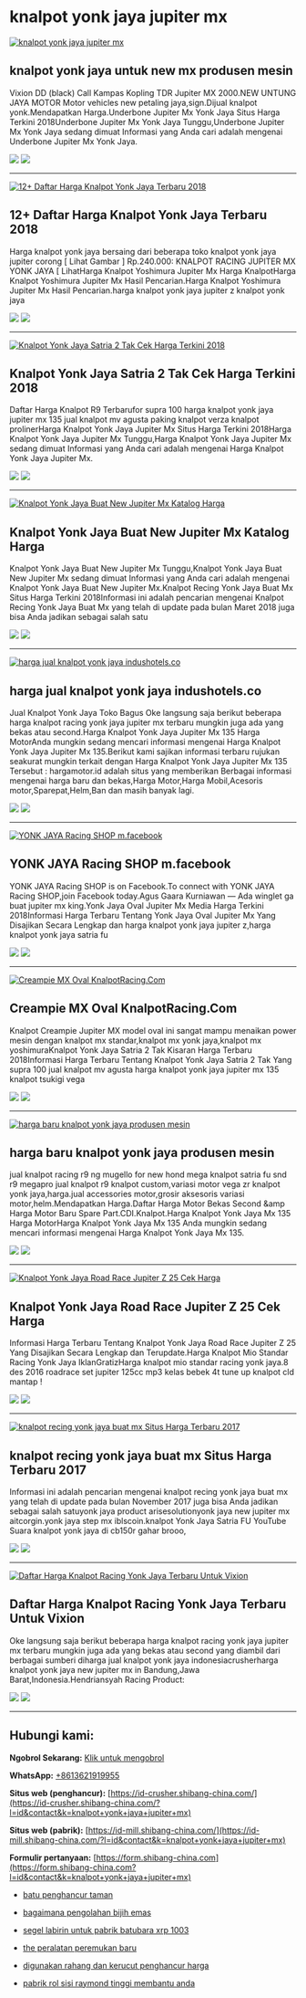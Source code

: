 # knalpot yonk jaya jupiter mx

<a href="https://swt.shibang-china.com/?l=id&img&k=knalpot+yonk+jaya+jupiter+mx" target="_blank">![knalpot yonk jaya jupiter mx](http://static.shibang-china.com/all-800x300/589.jpg)</a>

## knalpot yonk jaya untuk new mx produsen mesin
Vixion DD (black) Call Kampas Kopling TDR Jupiter MX 2000.NEW UNTUNG JAYA MOTOR Motor vehicles new petaling jaya,sign.Dijual knalpot yonk.Mendapatkan Harga.Underbone Jupiter Mx Yonk Jaya Situs Harga Terkini 2018Underbone Jupiter Mx Yonk Jaya Tunggu,Underbone Jupiter Mx Yonk Jaya sedang dimuat Informasi yang Anda cari adalah mengenai Underbone Jupiter Mx Yonk Jaya.


<a href="https://whatsapp.shibangsoft.com/WhatsApp.php" target="_blank" title="WhatsApp">![](http://static.shibang-china.com/icon/whatsapp.png)</a> <a href="https://swt.shibang-china.com/?l=id&icon&k=knalpot+yonk+jaya+jupiter+mx" target="_blank">![](http://static.shibang-china.com/icon/chat-id.png)</a>

---

<a href="https://swt.shibang-china.com/?l=id&img&k=knalpot+yonk+jaya+jupiter+mx" target="_blank">![12+ Daftar Harga Knalpot Yonk Jaya Terbaru 2018](http://static.shibang-china.com/all-800x300/1430.jpg)</a>

## 12+ Daftar Harga Knalpot Yonk Jaya Terbaru 2018
Harga knalpot yonk jaya bersaing dari beberapa toko knalpot yonk jaya jupiter corong [ Lihat Gambar ] Rp.240.000: KNALPOT RACING JUPITER MX YONK JAYA [ LihatHarga Knalpot Yoshimura Jupiter Mx Harga KnalpotHarga Knalpot Yoshimura Jupiter Mx Hasil Pencarian.Harga Knalpot Yoshimura Jupiter Mx Hasil Pencarian.harga knalpot yonk jaya jupiter z knalpot yonk jaya


<a href="https://whatsapp.shibangsoft.com/WhatsApp.php" target="_blank" title="WhatsApp">![](http://static.shibang-china.com/icon/whatsapp.png)</a> <a href="https://swt.shibang-china.com/?l=id&icon&k=knalpot+yonk+jaya+jupiter+mx" target="_blank">![](http://static.shibang-china.com/icon/chat-id.png)</a>

---

<a href="https://swt.shibang-china.com/?l=id&img&k=knalpot+yonk+jaya+jupiter+mx" target="_blank">![Knalpot Yonk Jaya Satria 2 Tak Cek Harga Terkini 2018](http://static.shibang-china.com/all-800x300/190.jpg)</a>

## Knalpot Yonk Jaya Satria 2 Tak Cek Harga Terkini 2018
Daftar Harga Knalpot R9 Terbarufor supra 100 harga knalpot yonk jaya jupiter mx 135 jual knalpot mv agusta paking knalpot verza knalpot prolinerHarga Knalpot Yonk Jaya Jupiter Mx Situs Harga Terkini 2018Harga Knalpot Yonk Jaya Jupiter Mx Tunggu,Harga Knalpot Yonk Jaya Jupiter Mx sedang dimuat Informasi yang Anda cari adalah mengenai Harga Knalpot Yonk Jaya Jupiter Mx.


<a href="https://whatsapp.shibangsoft.com/WhatsApp.php" target="_blank" title="WhatsApp">![](http://static.shibang-china.com/icon/whatsapp.png)</a> <a href="https://swt.shibang-china.com/?l=id&icon&k=knalpot+yonk+jaya+jupiter+mx" target="_blank">![](http://static.shibang-china.com/icon/chat-id.png)</a>

---

<a href="https://swt.shibang-china.com/?l=id&img&k=knalpot+yonk+jaya+jupiter+mx" target="_blank">![Knalpot Yonk Jaya Buat New Jupiter Mx Katalog Harga](http://static.shibang-china.com/all-800x300/1244.jpg)</a>

## Knalpot Yonk Jaya Buat New Jupiter Mx Katalog Harga
Knalpot Yonk Jaya Buat New Jupiter Mx Tunggu,Knalpot Yonk Jaya Buat New Jupiter Mx sedang dimuat Informasi yang Anda cari adalah mengenai Knalpot Yonk Jaya Buat New Jupiter Mx.Knalpot Recing Yonk Jaya Buat Mx Situs Harga Terkini 2018Informasi ini adalah pencarian mengenai Knalpot Recing Yonk Jaya Buat Mx yang telah di update pada bulan Maret 2018 juga bisa Anda jadikan sebagai salah satu


<a href="https://whatsapp.shibangsoft.com/WhatsApp.php" target="_blank" title="WhatsApp">![](http://static.shibang-china.com/icon/whatsapp.png)</a> <a href="https://swt.shibang-china.com/?l=id&icon&k=knalpot+yonk+jaya+jupiter+mx" target="_blank">![](http://static.shibang-china.com/icon/chat-id.png)</a>

---

<a href="https://swt.shibang-china.com/?l=id&img&k=knalpot+yonk+jaya+jupiter+mx" target="_blank">![harga jual knalpot yonk jaya indushotels.co](http://static.shibang-china.com/all-800x300/1092.jpg)</a>

## harga jual knalpot yonk jaya indushotels.co
Jual Knalpot Yonk Jaya Toko Bagus Oke langsung saja berikut beberapa harga knalpot racing yonk jaya jupiter mx terbaru mungkin juga ada yang bekas atau second.Harga Knalpot Yonk Jaya Jupiter Mx 135 Harga MotorAnda mungkin sedang mencari informasi mengenai Harga Knalpot Yonk Jaya Jupiter Mx 135.Berikut kami sajikan informasi terbaru rujukan seakurat mungkin terkait dengan Harga Knalpot Yonk Jaya Jupiter Mx 135 Tersebut : hargamotor.id adalah situs yang memberikan Berbagai informasi mengenai harga baru dan bekas,Harga Motor,Harga Mobil,Acesoris motor,Sparepat,Helm,Ban dan masih banyak lagi.


<a href="https://whatsapp.shibangsoft.com/WhatsApp.php" target="_blank" title="WhatsApp">![](http://static.shibang-china.com/icon/whatsapp.png)</a> <a href="https://swt.shibang-china.com/?l=id&icon&k=knalpot+yonk+jaya+jupiter+mx" target="_blank">![](http://static.shibang-china.com/icon/chat-id.png)</a>

---

<a href="https://swt.shibang-china.com/?l=id&img&k=knalpot+yonk+jaya+jupiter+mx" target="_blank">![YONK JAYA Racing SHOP m.facebook](http://static.shibang-china.com/all-800x300/766.jpg)</a>

## YONK JAYA Racing SHOP m.facebook
YONK JAYA Racing SHOP is on Facebook.To connect with YONK JAYA Racing SHOP,join Facebook today.Agus Gaara Kurniawan — Ada winglet ga buat jupiter mx king.Yonk Jaya Oval Jupiter Mx Media Harga Terkini 2018Informasi Harga Terbaru Tentang Yonk Jaya Oval Jupiter Mx Yang Disajikan Secara Lengkap dan harga knalpot yonk jaya jupiter z,harga knalpot yonk jaya satria fu


<a href="https://whatsapp.shibangsoft.com/WhatsApp.php" target="_blank" title="WhatsApp">![](http://static.shibang-china.com/icon/whatsapp.png)</a> <a href="https://swt.shibang-china.com/?l=id&icon&k=knalpot+yonk+jaya+jupiter+mx" target="_blank">![](http://static.shibang-china.com/icon/chat-id.png)</a>

---

<a href="https://swt.shibang-china.com/?l=id&img&k=knalpot+yonk+jaya+jupiter+mx" target="_blank">![Creampie MX Oval KnalpotRacing.Com](http://static.shibang-china.com/all-800x300/1128.jpg)</a>

## Creampie MX Oval KnalpotRacing.Com
Knalpot Creampie Jupiter MX model oval ini sangat mampu menaikan power mesin dengan knalpot mx standar,knalpot mx yonk jaya,knalpot mx yoshimuraKnalpot Yonk Jaya Satria 2 Tak Kisaran Harga Terbaru 2018Informasi Harga Terbaru Tentang Knalpot Yonk Jaya Satria 2 Tak Yang supra 100 jual knalpot mv agusta harga knalpot yonk jaya jupiter mx 135 knalpot tsukigi vega


<a href="https://whatsapp.shibangsoft.com/WhatsApp.php" target="_blank" title="WhatsApp">![](http://static.shibang-china.com/icon/whatsapp.png)</a> <a href="https://swt.shibang-china.com/?l=id&icon&k=knalpot+yonk+jaya+jupiter+mx" target="_blank">![](http://static.shibang-china.com/icon/chat-id.png)</a>

---

<a href="https://swt.shibang-china.com/?l=id&img&k=knalpot+yonk+jaya+jupiter+mx" target="_blank">![harga baru knalpot yonk jaya produsen mesin](http://static.shibang-china.com/all-800x300/125.jpg)</a>

## harga baru knalpot yonk jaya produsen mesin
jual knalpot racing r9 ng mugello for new hond mega knalpot satria fu snd r9 megapro jual knalpot r9 knalpot custom,variasi motor vega zr knalpot yonk jaya,harga.jual accessories motor,grosir aksesoris variasi motor,helm.Mendapatkan Harga.Daftar Harga Motor Bekas Second &amp Harga Motor Baru Spare Part.CDI.Knalpot.Harga Knalpot Yonk Jaya Mx 135 Harga MotorHarga Knalpot Yonk Jaya Mx 135 Anda mungkin sedang mencari informasi mengenai Harga Knalpot Yonk Jaya Mx 135.


<a href="https://whatsapp.shibangsoft.com/WhatsApp.php" target="_blank" title="WhatsApp">![](http://static.shibang-china.com/icon/whatsapp.png)</a> <a href="https://swt.shibang-china.com/?l=id&icon&k=knalpot+yonk+jaya+jupiter+mx" target="_blank">![](http://static.shibang-china.com/icon/chat-id.png)</a>

---

<a href="https://swt.shibang-china.com/?l=id&img&k=knalpot+yonk+jaya+jupiter+mx" target="_blank">![Knalpot Yonk Jaya Road Race Jupiter Z 25 Cek Harga](http://static.shibang-china.com/all-800x300/1378.jpg)</a>

## Knalpot Yonk Jaya Road Race Jupiter Z 25 Cek Harga
Informasi Harga Terbaru Tentang Knalpot Yonk Jaya Road Race Jupiter Z 25 Yang Disajikan Secara Lengkap dan Terupdate.Harga Knalpot Mio Standar Racing Yonk Jaya IklanGratizHarga knalpot mio standar racing yonk jaya.8 des 2016 roadrace set jupiter 125cc mp3 kelas bebek 4t tune up knalpot cld mantap !


<a href="https://whatsapp.shibangsoft.com/WhatsApp.php" target="_blank" title="WhatsApp">![](http://static.shibang-china.com/icon/whatsapp.png)</a> <a href="https://swt.shibang-china.com/?l=id&icon&k=knalpot+yonk+jaya+jupiter+mx" target="_blank">![](http://static.shibang-china.com/icon/chat-id.png)</a>

---

<a href="https://swt.shibang-china.com/?l=id&img&k=knalpot+yonk+jaya+jupiter+mx" target="_blank">![knalpot recing yonk jaya buat mx Situs Harga Terbaru 2017](http://static.shibang-china.com/all-800x300/1425.jpg)</a>

## knalpot recing yonk jaya buat mx Situs Harga Terbaru 2017
Informasi ini adalah pencarian mengenai knalpot recing yonk jaya buat mx yang telah di update pada bulan November 2017 juga bisa Anda jadikan sebagai salah satuyonk jaya product arisesolutionyonk jaya new jupiter mx aitcorgin.yonk jaya step mx iblscoin.knalpot Yonk Jaya Satria FU YouTube Suara knalpot yonk jaya di cb150r gahar brooo,


<a href="https://whatsapp.shibangsoft.com/WhatsApp.php" target="_blank" title="WhatsApp">![](http://static.shibang-china.com/icon/whatsapp.png)</a> <a href="https://swt.shibang-china.com/?l=id&icon&k=knalpot+yonk+jaya+jupiter+mx" target="_blank">![](http://static.shibang-china.com/icon/chat-id.png)</a>

---

<a href="https://swt.shibang-china.com/?l=id&img&k=knalpot+yonk+jaya+jupiter+mx" target="_blank">![Daftar Harga Knalpot Racing Yonk Jaya Terbaru Untuk Vixion](http://static.shibang-china.com/all-800x300/288.jpg)</a>

## Daftar Harga Knalpot Racing Yonk Jaya Terbaru Untuk Vixion
Oke langsung saja berikut beberapa harga knalpot racing yonk jaya jupiter mx terbaru mungkin juga ada yang bekas atau second yang diambil dari berbagai sumberi diharga jual knalpot yonk jaya indonesiacrusherharga knalpot yonk jaya new jupiter mx in Bandung,Jawa Barat,Indonesia.Hendriansyah Racing Product:


<a href="https://whatsapp.shibangsoft.com/WhatsApp.php" target="_blank" title="WhatsApp">![](http://static.shibang-china.com/icon/whatsapp.png)</a> <a href="https://swt.shibang-china.com/?l=id&icon&k=knalpot+yonk+jaya+jupiter+mx" target="_blank">![](http://static.shibang-china.com/icon/chat-id.png)</a>

---
## Hubungi kami:

**Ngobrol Sekarang:** [Klik untuk mengobrol](https://swt.shibang-china.com?l=id&contact&k=knalpot+yonk+jaya+jupiter+mx)

**WhatsApp:**  [+8613621919955](https://whatsapp.shibangsoft.com/WhatsApp.php)

**Situs web (penghancur):** [https://id-crusher.shibang-china.com/](https://id-crusher.shibang-china.com/?l=id&contact&k=knalpot+yonk+jaya+jupiter+mx)

**Situs web (pabrik):** [https://id-mill.shibang-china.com/](https://id-mill.shibang-china.com/?l=id&contact&k=knalpot+yonk+jaya+jupiter+mx)

**Formulir pertanyaan:** [https://form.shibang-china.com](https://form.shibang-china.com?l=id&contact&k=knalpot+yonk+jaya+jupiter+mx)

* [batu penghancur taman](../41/batu%20penghancur%20taman.md)

* [bagaimana pengolahan bijih emas](../44/bagaimana%20pengolahan%20bijih%20emas.md)

* [segel labirin untuk pabrik batubara xrp 1003](../50/segel%20labirin%20untuk%20pabrik%20batubara%20xrp%201003.md)

* [the peralatan peremukan baru](../43/the%20peralatan%20peremukan%20baru.md)

* [digunakan rahang dan kerucut penghancur harga](../47/digunakan%20rahang%20dan%20kerucut%20penghancur%20harga.md)

* [pabrik rol sisi raymond tinggi membantu anda](../50/pabrik%20rol%20sisi%20raymond%20tinggi%20membantu%20anda.md)